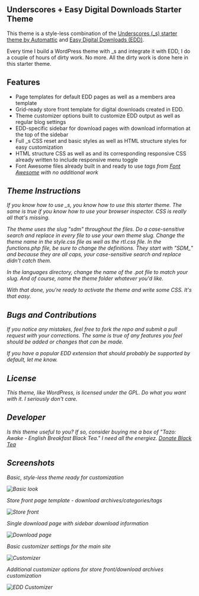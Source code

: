 Underscores + Easy Digital Downloads Starter Theme
-----

This theme is a style-less combination of the [Underscores (_s) starter theme by Automattic](https://github.com/Automattic/_s) and [Easy Digital Downloads (EDD)](https://easydigitaldownloads.com/).

Every time I build a WordPress theme with _s and integrate it with EDD, I do a couple of hours of dirty work. No more. All the dirty work is done here in this starter theme.

Features
-----
* Page templates for default EDD pages as well as a members area template
* Grid-ready store front template for digital downloads created in EDD. 
* Theme customizer options built to customize EDD output as well as regular blog settings
* EDD-specific sidebar for download pages with download information at the top of the sidebar
* Full _s CSS reset and basic styles as well as HTML structure styles for easy customization
* HTML structure CSS as well as and its corresponding responsive CSS already written to include responsive menu toggle
* Font Awesome files already built in and ready to use <i> tags from [Font Awesome](http://fontawesome.io/icons/) with no additional work

Theme Instructions
-----
If you know how to use _s, you know how to use this starter theme. The same is true if you know how to use your browser inspector. CSS is really all that's missing.

The theme uses the slug "sdm" throughout the files. Do a case-sensitive search and replace in *every* file to use your own theme slug. Change the theme name in the style.css file as well as the rtl.css file. In the functions.php file, be sure to change the definitions. They start with "SDM_" and because they are all caps, your case-sensitive search and replace didn't catch them.

In the languages directory, change the name of the .pot file to match your slug. And of course, name the theme folder whatever you'd like.

With that done, you're ready to activate the theme and write some CSS. It's that easy.

Bugs and Contributions
-----
If you notice any mistakes, feel free to fork the repo and submit a pull request with your corrections. The same is true of any features you feel should be added or changes that can be made. 

If you have a *popular* EDD extension that should probably be supported by default, let me know.

License
-----
This theme, like WordPress, is licensed under the GPL. Do what you want with it. I seriously don't care. 

Developer
-----
Is this theme useful to you? If so, consider buying me a box of "Tazo: Awake - English Breakfast Black Tea." I need all the energiez. [Donate Black Tea](https://www.paypal.com/cgi-bin/webscr?cmd=_s-xclick&hosted_button_id=52HQDSEUA542S)

Screenshots
-----

Basic, style-less theme ready for customization

![Basic look](http://seandavis.co/wp-content/uploads/2014/02/default-layout.png "Basic look")

Store front page template - download archives/categories/tags

![Store front](http://seandavis.co/wp-content/uploads/2014/02/store-front1.png "Store front")

Single download page with sidebar download information

![Download page](http://seandavis.co/wp-content/uploads/2014/02/download-page.png "Download page")

Basic customizer settings for the main site

![Customizer](http://seandavis.co/wp-content/uploads/2014/02/customizer-blog.png "Customizer")

Additional customizer options for store front/download archives customization

![EDD Customizer](http://seandavis.co/wp-content/uploads/2014/02/customizer-store.png "EDD Customizer")
